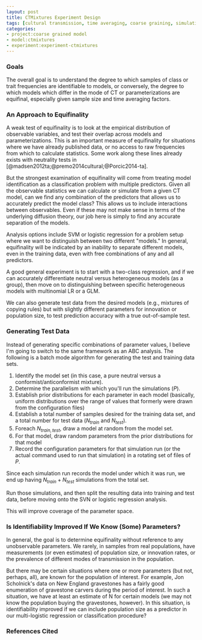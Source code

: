 ```yaml
---
layout: post
title: CTMixtures Experiment Design
tags: [cultural transmission, time averaging, coarse graining, simulation, dissertation, experiments, experiment-ctmixture]
categories: 
- project:coarse grained model
- model:ctmixtures
- experiment:experiment-ctmixtures
---
```


### Goals ###

The overall goal is to understand the degree to which samples of class or trait frequencies are identifiable to models, or conversely, the degree to which models which differ in the mode of CT or parameterizations are equifinal, especially given sample size and time averaging factors.  

### An Approach to Equifinality ###

A weak test of equifinality is to look at the empirical distribution of observable variables, and test their overlap across models and parameterizations.  This is an important measure of equifinality for situations where we have already published data, or no access to raw frequencies from which to calculate statistics.  Some work along these lines already exists with neutrality tests in [@madsen2012ta;@premo2014cultural;@Porcic2014-ta].  

But the strongest examination of equifinality will come from treating model identification as a classification problem with multiple predictors.  Given all the observable statistics we can calculate or simulate from a given CT model, can we find any combination of the predictors that allows us to accurately predict the model class?  This allows us to include interactions between observables.  Even if these may not make sense in terms of the underlying diffusion theory, our job here is simply to find any accurate separation of the models.  

Analysis options include SVM or logistic regression for a problem setup where we want to distinguish between two different "models."  In general, equifinality will be indicated by an inability to separate different models, even in the training data, even with free combinations of any and all predictors.  

A good general experiment is to start with a two-class regression, and if we can accurately differentiate neutral versus heterogeneous models (as a group), then move on to distinguishing between specific heterogeneous models with multinomial LR or a GLM.  

We can also generate test data from the desired models (e.g., mixtures of copying rules) but with slightly different parameters for innovation or population size, to test prediction accuracy with a true out-of-sample test.  

### Generating Test Data ###

Instead of generating specific combinations of parameter values, I believe I'm going to switch to the same framework as an ABC analysis.  The following is a batch mode algorithm for generating the test and training data sets.

1.  Identify the model set (in this case, a pure neutral versus a conformist/anticonformist mixture).  
1.  Determine the parallelism with which you'll run the simulations ($P$).
1.  Establish prior distributions for each parameter in each model (basically, uniform distributions over the range of values that formerly were drawn from the configuration files)
1.  Establish a total number of samples desired for the training data set, and a total number for test data ($N_{train}$ and $N_{test}$).
1.  Foreach $N_{train,test}$, draw a model at random from the model set.
1.  For that model, draw random parameters from the prior distributions for that model
1.  Record the configuration parameters for that simulation run (or the actual command used to run that simulation) in a rotating set of files of $P$.  

Since each simulation run records the model under which it was run, we end up having $N_{train} + N_{test}$ simulations from the total set.  

Run those simulations, and then split the resulting data into training and test data, before moving onto the SVN or logistic regression analysis.  

This will improve coverage of the parameter space.  


### Is Identifiability Improved If We Know (Some) Parameters? ###

In general, the goal is to determine equifinality without reference to any unobservable parameters.  We rarely, in samples from real populations, have measurements (or even estimates) of population size, or innovation rates, or the prevalence of different modes of transmission in the population.  

But there may be certain situations where one or more parameters (but not, perhaps, all), are known for the population of interest.  For example, Jon Scholnick's data on New England gravestones has a fairly good enumeration of gravestone carvers during the period of interest.  In such a situation, we have at least an estimate of N for certain models (we may not know the population buying the gravestones, however).  In this situation, is identifiability improved if we can include population size as a predictor in our multi-logistic regression or classification procedure?  


### References Cited ###
